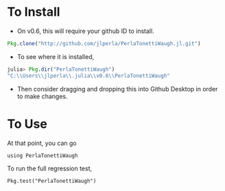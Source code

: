 # To Install
- On v0.6, this will require your github ID to install.
```julia
Pkg.clone("http://github.com/jlperla/PerlaTonettiWaugh.jl.git")
```

- To see where it is installed,
```julia
julia> Pkg.dir("PerlaTonettiWaugh")
"C:\\Users\\jlperla\\.julia\\v0.6\\PerlaTonettiWaugh"
```
- Then consider dragging and dropping this into Github Desktop in order to make changes.

# To Use
At that point, you can go
```
using PerlaTonettiWaugh
```

To run the full regression test,
```
Pkg.test("PerlaTonettiWaugh")
```
